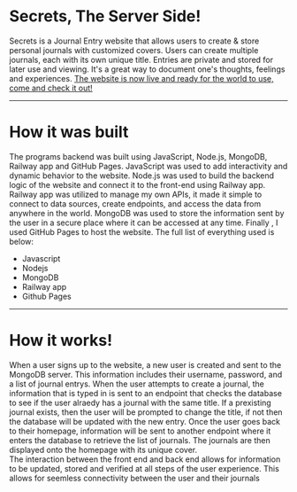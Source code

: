 # Secrets, The Server Side!
Secrets is a Journal Entry website that allows users to create &amp; store personal journals with customized covers. Users can create multiple journals, each with its own unique title. Entries are private and stored for later use and viewing. It's a great way to document one's thoughts, feelings and experiences. <a href = https://abdelrahmanmerdan.github.io/Secrets-Journal-Entry/> The website is now live and ready for the world to use, come and check it out! </a>
<hr>
<h1> How it was built </h1>
The programs backend was built using JavaScript, Node.js, MongoDB, Railway app and GitHub Pages. JavaScript was used to add interactivity and dynamic behavior to the website. Node.js was used to build the backend logic of the website and connect it to the front-end using Railway app.  Railway app was utilized to manage my own APIs, it made it simple to connect to data sources, create endpoints, and access the data from anywhere in the world. MongoDB was used to store the information sent by the user in a secure place where it can be accessed at any time. Finally , I used GitHub Pages to host the website. The full list of everything used is below:

<ul>
<li>Javascript</li>
<li>Nodejs</li>
<li>MongoDB</li>
<li>Railway app</li>
<li>Github Pages</li>
</ul>

<hr>
<h1> How it works!</h1>
When a user signs up to the website, a new user is created and sent to the MongoDB server. This information includes their username, password, and a list of journal entrys. 
When the user attempts to create a journal, the information that is typed in is sent to an endpoint that checks the database to see if the user alraedy has a journal with the same title. If a prexisting journal exists, then the user will be prompted to change the title, if not then the database will be updated with the new entry. Once the user goes back to their homepage, information will be sent to another endpoint where it enters the database to retrieve the list of journals. The journals are then displayed onto the homepage with its unique cover.
<br>
The interaction between the front end and back end allows for information to be updated, stored and verified at all steps of the user experience. This allows for seemless connectivity between the user and their journals
